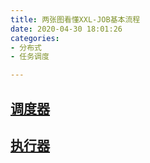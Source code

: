 ```yaml
---
title: 两张图看懂XXL-JOB基本流程
date: 2020-04-30 18:01:26
categories:
- 分布式
- 任务调度

---
```


## [调度器](https://www.processon.com/view/link/5df74459e4b0c4255e9d5418)
## [执行器](https://www.processon.com/view/link/5eaa44cb07912948b0e7b5a7)

